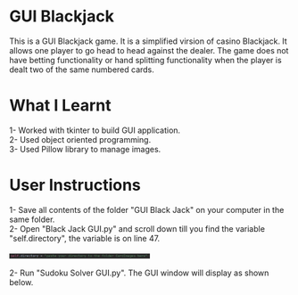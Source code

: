 # GUI Blackjack
This is a GUI Blackjack game. It is a simplified virsion of casino Blackjack. It allows one player to go head to head against the dealer. The game does not have betting functionality or hand splitting functionality when the player is dealt two of the same numbered cards. 

# What I Learnt
1- Worked with tkinter to build GUI application.<br />
2- Used object oriented programming.<br />
3- Used Pillow library to manage images.

# User Instructions
1- Save all contents of the folder "GUI Black Jack" on your computer in the same folder.<br />
2- Open "Black Jack GUI.py" and scroll down till you find the variable "self.directory", the variable is on line 47.
<p align="left"><img src="Images/Directory.JPG" width="50%" height="50%"></p>

2- Run "Sudoku Solver GUI.py". The GUI window will display as shown below.<br/>

